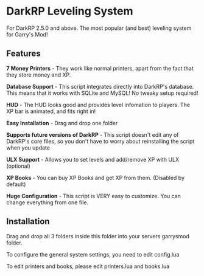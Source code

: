 DarkRP Leveling System
======================
For DarkRP 2.5.0 and above.
The most popular (and best) leveling system for Garry's Mod!


Features
-------
**7 Money Printers** - They work like normal printers, apart from the fact that they store money and XP. 

**Database Support** - This script integrates directly into DarkRP's database. This means that it works with SQLite and MySQL! No tweaky setup required!

**HUD** - The HUD looks good and provides level infomation to players. The XP bar is animated, and fits right in!

**Easy Installation** - Drag and drop one folder

**Supports future versions of DarkRP** - This script doesn't edit any of DarkRP's core files, so you don't have to worry about reinstalling the script when you update

**ULX Support** - Allows you to set levels and add/remove XP with ULX (optional)

**XP Books** - You can buy XP Books and get XP from them. (Disabled by default)

**Huge Configuration** - This script is VERY easy to customize. You can change everything from one file.  


Installation
-------
Drag and drop all 3 folders inside this folder into your servers garrysmod folder.

To configure the general system settings, you need to edit config.lua

To edit printers and books, please edit printers.lua and books.lua

